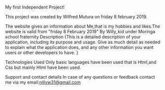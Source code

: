 My first Independent Project!

This project was created by Wilfred Mutura on friday 8 february 2019.

The website gives an information about Me,that is my hobbies and likes.The website is valid from "friday 8 February 2019"
By Willy_kid under Moringa school fraternity
Description
{This is a detailed description of your application, including its purpose and usage. Give as much detail as needed to explain what the application does, and any other information you want users or other developers to have. }

Technologies Used
Only basic languages have been used that is Html,and Css but mainly Html have been used.

Support and contact details
In case of any questions or feedback contact me via my email:nillyw31@gmail.com
